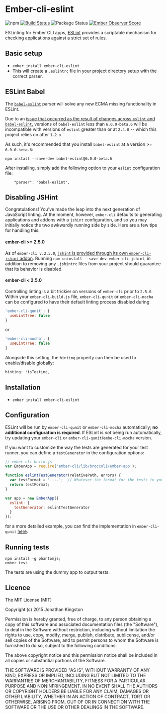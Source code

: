 # Ember-cli-eslint
![npm](https://img.shields.io/npm/v/ember-cli-eslint.svg)
[![Build Status](https://travis-ci.org/ember-cli/ember-cli-eslint.svg)](https://travis-ci.org/ember-cli/ember-cli-eslint)
![Package Status](https://david-dm.org/ember-cli/ember-cli-eslint.svg)
[![Ember Observer Score](https://emberobserver.com/badges/ember-cli-eslint.svg)](https://emberobserver.com/addons/ember-cli-eslint)

ESLinting for Ember CLI apps, [ESLint](http://eslint.org/) provides a scriptable mechanism for checking applications against a strict set of rules.

## Basic setup

* `ember install ember-cli-eslint`
* This will create a `.eslintrc` file in your project directory setup with the correct parser.

## ESLint Babel

The [`babel-eslint`](https://github.com/babel/babel-eslint) parser will solve any new ECMA missing functionality in ESLint.

Due to an [issue that occurred as the result of changes across `eslint` and `babel-eslint`](https://github.com/babel/babel-eslint/issues/267), versions of `babel-eslint` less than `6.0.0-beta.6` will be incompatible with versions of `eslint` greater than or at `2.4.0` -- which this project relies on after `1.2.x`.

As such, it's recommended that you install `babel-eslint` at a version >= `6.0.0-beta.6`:

```
npm install --save-dev babel-eslint@6.0.0-beta.6
```

After installing, simply add the following option to your `eslint` configuration file:
```
    "parser": "babel-eslint",
```

## Disabling JSHint
Congratulations! You've made the leap into the next generation of JavaScript linting. At the moment, however, `ember-cli` defaults to generating applications and addons with a `jshint` configuration, and so you may initially notice the two awkwardly running side by side. Here are a few tips for handling this:

#### ember-cli >= 2.5.0
As of `ember-cli v.2.5.0`, [`jshint` is provided through its own `ember-cli-jshint` addon](https://github.com/ember-cli/ember-cli/pull/5757). Running `npm uninstall --save-dev ember-cli-jshint`, in addition to removing any `.jshintrc` files from your project should guarantee that its behavior is disabled.

#### ember-cli < 2.5.0
Controlling linting is a bit trickier on versions of `ember-cli` prior to `2.5.0`. Within your `ember-cli-build.js` file, `ember-cli-qunit` or `ember-cli-mocha` can be configured to have their default linting process disabled during:

```javascript
'ember-cli-qunit': {
  useLintTree: false
}
```
or
```javascript
'ember-cli-mocha': {
  useLintTree: false
}
```
Alongside this setting, the `hinting` property can then be used to enable/disable globally:

```javascript
hinting: !isTesting,  
```



## Installation

* `ember install ember-cli-eslint`

## Configuration

ESLint will be run by `ember-cli-qunit` or `ember-cli-mocha` automatically; **no additional configuration is required**.  If ESLint is *not* being run automatically, try updating your `ember-cli` or `ember-cli-qunit`/`embe-cli-mocha` version.

If you want to customize the way the tests are generated for your test runner, you can define a `testGenerator` in the configuration options:

```javascript
// ember-cli-build.js
var EmberApp = require('ember-cli/lib/broccoli/ember-app');

function eslintTestGenerator(relativePath, errors) {
  var testFormat = '....';  // Whatever the format for the tests in your framework is
  return testFormat;
}

var app = new EmberApp({
  eslint: {
    testGenerator: eslintTestGenerator
  }
});
```

for a more detailed example, you can find the implementation in `ember-cli-qunit` [here](https://github.com/ember-cli/ember-cli-qunit/blob/ba906cacc8674e7c0d6d8ed74223a284dcdebf94/index.js#L192-L203).

## Running tests

```
npm install -g phantomjs;
ember test
```

The tests are using the dummy app to output tests.

## Licence

The MIT License (MIT)

Copyright (c) 2015 Jonathan Kingston

Permission is hereby granted, free of charge, to any person obtaining a copy
of this software and associated documentation files (the "Software"), to deal
in the Software without restriction, including without limitation the rights
to use, copy, modify, merge, publish, distribute, sublicense, and/or sell
copies of the Software, and to permit persons to whom the Software is
furnished to do so, subject to the following conditions:

The above copyright notice and this permission notice shall be included in
all copies or substantial portions of the Software.

THE SOFTWARE IS PROVIDED "AS IS", WITHOUT WARRANTY OF ANY KIND, EXPRESS OR
IMPLIED, INCLUDING BUT NOT LIMITED TO THE WARRANTIES OF MERCHANTABILITY,
FITNESS FOR A PARTICULAR PURPOSE AND NONINFRINGEMENT. IN NO EVENT SHALL THE
AUTHORS OR COPYRIGHT HOLDERS BE LIABLE FOR ANY CLAIM, DAMAGES OR OTHER
LIABILITY, WHETHER IN AN ACTION OF CONTRACT, TORT OR OTHERWISE, ARISING FROM,
OUT OF OR IN CONNECTION WITH THE SOFTWARE OR THE USE OR OTHER DEALINGS IN
THE SOFTWARE.
